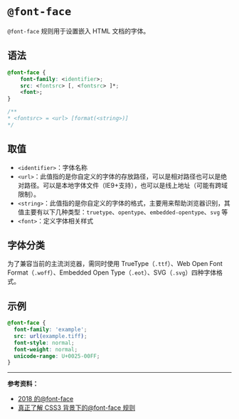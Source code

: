 # `@font-face`

`@font-face` 规则用于设置嵌入 HTML 文档的字体。

## 语法

```css
@font-face {
    font-family: <identifier>;
    src: <fontsrc> [, <fontsrc> ]*;
    <font>;
}

/**
* <fontsrc> = <url> [format(<string>)]
*/
```

## 取值

- `<identifier>`：字体名称
- `<url>`：此值指的是你自定义的字体的存放路径，可以是相对路径也可以是绝对路径。可以是本地字体文件（IE9+支持），也可以是线上地址（可能有跨域限制）。
- `<string>`：此值指的是你自定义的字体的格式，主要用来帮助浏览器识别，其值主要有以下几种类型：`truetype`、`opentype`、`embedded-opentype`、`svg` 等
- `<font>`：定义字体相关样式

## 字体分类

为了兼容当前的主流浏览器，需同时使用 TrueType（`.ttf`）、Web Open Font Format（`.woff`）、Embedded Open Type（`.eot`）、SVG（`.svg`）四种字体格式。

## 示例

```css
@font-face {
  font-family: 'example';
  src: url(example.tiff);
  font-style: normal;
  font-weight: normal;
  unicode-range: U+0025-00FF;
}
```

---

**参考资料：**

- [2018 的@font-face](https://juejin.im/entry/5b8611f0e51d4538a108c11a)
- [真正了解 CSS3 背景下的@font-face 规则](https://www.zhangxinxu.com/wordpress/2017/03/css3-font-face-src-local/)
